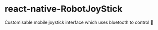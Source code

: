 # react-native-RobotJoyStick
Customisable mobile joystick interface which uses bluetooth to control :robot:
